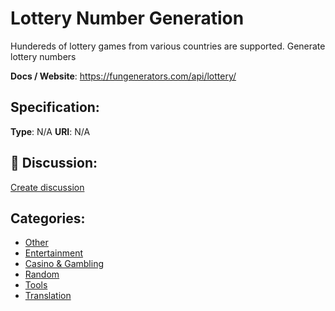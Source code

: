 # Lottery Number Generation


Hundereds of lottery games from various countries are supported. Generate lottery numbers

**Docs / Website**: https://fungenerators.com/api/lottery/

## Specification:
**Type**:  N/A 
**URI**:  N/A 

## 💬 Discussion:
[Create discussion](https://github.com/apis-list/apis-list/discussions/new)

## Categories:
- [Other](https://github.com/apis-list/apis-list#other)
- [Entertainment](https://github.com/apis-list/apis-list#entertainment)
- [Casino & Gambling](https://github.com/apis-list/apis-list#casino-and-gambling)
- [Random](https://github.com/apis-list/apis-list#random)
- [Tools](https://github.com/apis-list/apis-list#tools)
- [Translation](https://github.com/apis-list/apis-list#translation)



